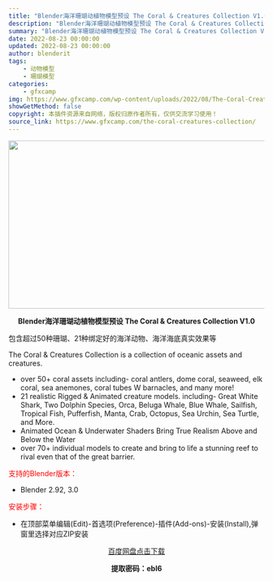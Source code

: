 ```yaml
---
title: "Blender海洋珊瑚动植物模型预设 The Coral & Creatures Collection V1.0"
description: "Blender海洋珊瑚动植物模型预设 The Coral & Creatures Collection V1.0 包含超过50种珊瑚、21种绑定好的海洋动物、海洋海底真实效果等 The Cor..."
summary: "Blender海洋珊瑚动植物模型预设 The Coral & Creatures Collection V1.0 包含超过50种珊瑚、21种绑定好的海洋动物、海洋海底真实效果等 The Cor..."
date: 2022-08-23 00:00:00
updated: 2022-08-23 00:00:00
author: blenderit
tags: 
    - 动物模型
    - 珊瑚模型
categories:
    - gfxcamp
img: https://www.gfxcamp.com/wp-content/uploads/2022/08/The-Coral-Creatures-Collection.jpg
showGetMethod: false
copyright: 本插件资源来自网络，版权归原作者所有，仅供交流学习使用！
source_link: https://www.gfxcamp.com/the-coral-creatures-collection/
---
```

<div><p><img decoding="async" class="aligncenter size-full wp-image-106326" src="https://www.gfxcamp.com/wp-content/uploads/2022/08/The-Coral-Creatures-Collection.jpg" data-src="https://www.gfxcamp.com/wp-content/uploads/2022/08/The-Coral-Creatures-Collection.jpg" alt="" width="590" height="331" data-srcset="https://www.gfxcamp.com/wp-content/uploads/2022/08/The-Coral-Creatures-Collection.jpg 590w, https://www.gfxcamp.com/wp-content/uploads/2022/08/The-Coral-Creatures-Collection-150x84.jpg 150w" data-sizes="(max-width: 590px) 100vw, 590px"></p><p style="text-align: center;"><strong>Blender海洋珊瑚动植物模型预设 The Coral &amp; Creatures Collection V1.0</strong></p><p>包含超过50种珊瑚、21种绑定好的海洋动物、海洋海底真实效果等</p><p>The Coral &amp; Creatures Collection is a collection of oceanic assets and creatures.</p><ul>
<li>over 50+ coral assets including- coral antlers, dome coral, seaweed, elk coral, sea anemones, coral tubes W barnacles, and many more!</li>
<li>21 realistic Rigged &amp; Animated creature models. including- Great White Shark, Two Dolphin Species, Orca, Beluga Whale, Blue Whale, Sailfish, Tropical Fish, Pufferfish, Manta, Crab, Octopus, Sea Urchin, Sea Turtle, and More.</li>
<li>Animated Ocean &amp; Underwater Shaders Bring True Realism Above and Below the Water</li>
<li>over 70+ individual models to create and bring to life a stunning reef to rival even that of the great barrier.</li>
</ul><p style="text-align: left;"><span style="color: #ff0000;">支持的Blender版本：</span></p><ul>
<li style="text-align: left;">Blender 2.92, 3.0</li>
</ul><p style="text-align: left;"><span style="color: #ff0000;">安装步骤：</span></p><ul>
<li>在顶部菜单编辑(Edit)-首选项(Preference)-插件(Add-ons)-安装(Install),弹窗里选择对应ZIP安装</li>
</ul><p style="text-align: center;"><a class="maxbutton-3 maxbutton maxbutton-baidu" target="_blank" rel="noopener" href="https://pan.baidu.com/s/1WqY8dUX8xA4zscYJbLdJew?pwd=ebl6"><span class="mb-text">百度网盘点击下载</span></a></p><p style="text-align: center;"><strong>提取密码：ebl6</strong></p></div>